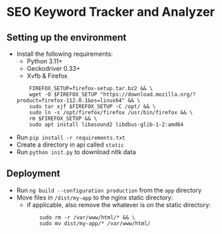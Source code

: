 # SEO Keyword Tracker and Analyzer

## Setting up the environment
- Install the following requirements:
	- Python 3.11+
	- Geckodriver 0.33+
	- Xvfb & Firefox
	```
		FIREFOX_SETUP=firefox-setup.tar.bz2 && \
        wget -O $FIREFOX_SETUP "https://download.mozilla.org/?product=firefox-112.0.1&os=linux64" && \
        sudo tar xjf $FIREFOX_SETUP -C /opt/ && \
        sudo ln -s /opt/firefox/firefox /usr/bin/firefox && \
        rm $FIREFOX_SETUP && \
        sudo apt install libasound2 libdbus-glib-1-2:amd64
	```
- Run `pip install -r requirements.txt`
- Create a directory in api called `static`
- Run `python init.py` to download nltk data


## Deployment
- Run `ng build --configuration production` from the `app` directory
- Move files in `/dist/my-app` to the nginx static directory:
	- if applicable, also remove the whatever is on the static directory:
		```
			sudo rm -r /var/www/html/* && \
			sudo mv dist/my-app/* /var/www/html/
		```
